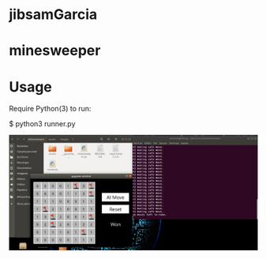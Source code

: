 # jibsamGarcia
# minesweeper

# Usage
Require Python(3) to run:

  $ python3 runner.py

![Screenshot](cap.png)
